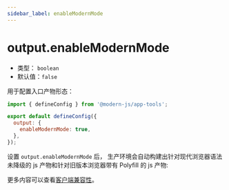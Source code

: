 ```yaml
---
sidebar_label: enableModernMode
---
```


# output.enableModernMode



* 类型： `boolean`
* 默认值：`false`

用于配置入口产物形态：

```js title="modern.config.js"
import { defineConfig } from '@modern-js/app-tools';

export default defineConfig({
  output: {
    enableModernMode: true,
  },
});
```

设置 `output.enableModernMode` 后， 生产环境会自动构建出针对现代浏览器语法未降级的 js 产物和针对旧版本浏览器带有 Polyfill 的 js 产物:

更多内容可以查看[客户端兼容性](/docs/guides/advanced-features/compatibility)。
